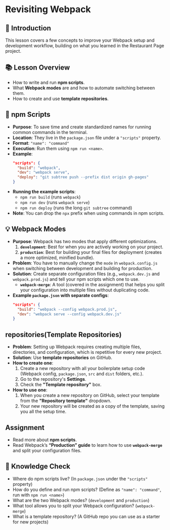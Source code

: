 # Revisiting Webpack

## 📝 Introduction

This lesson covers a few concepts to improve your Webpack setup and development workflow, building on what you learned in the Restaurant Page project.

## 📚 Lesson Overview

  * How to write and run **npm scripts**.
  * What **Webpack modes** are and how to automate switching between them.
  * How to create and use **template repositories**.

## 🏃 npm Scripts

  * **Purpose**: To save time and create standardized names for running common commands in the terminal.
  * **Location**: They live in the `package.json` file under a `"scripts"` property.
  * **Format**: `"name": "command"`
  * **Execution**: Run them using `npm run <name>`.
  * **Example**:
    ```json
    "scripts": {
      "build": "webpack",
      "dev": "webpack serve",
      "deploy": "git subtree push --prefix dist origin gh-pages"
    }
    ```
  * **Running the example scripts**:
      * `npm run build` (runs `webpack`)
      * `npm run dev` (runs `webpack serve`)
      * `npm run deploy` (runs the long `git subtree` command)
  * **Note**: You can drop the `npx` prefix when using commands in npm scripts.

## 💡 Webpack Modes

  * **Purpose**: Webpack has two modes that apply different optimizations.
    1.  **`development`**: Best for when you are actively working on your project.
    2.  **`production`**: Best for building your final files for deployment (creates a more optimized, minified bundle).
  * **Problem**: You have to manually change the `mode` in `webpack.config.js` when switching between development and building for production.
  * **Solution**: Create separate configuration files (e.g., `webpack.dev.js` and `webpack.prod.js`) and tell your npm scripts which one to use.
      * **`webpack-merge`**: A tool (covered in the assignment) that helps you split your configuration into multiple files without duplicating code.
  * **Example `package.json` with separate configs**:
    ```json
    "scripts": {
      "build": "webpack --config webpack.prod.js",
      "dev": "webpack serve --config webpack.dev.js"
    }
    ```

## repositories(Template Repositories)

  * **Problem**: Setting up Webpack requires creating multiple files, directories, and configuration, which is repetitive for every new project.
  * **Solution**: Use **template repositories** on GitHub.
  * **How to create one**:
    1.  Create a new repository with all your boilerplate setup code (Webpack config, `package.json`, `src` and `dist` folders, etc.).
    2.  Go to the repository's **Settings**.
    3.  Check the **"Template repository"** box.
  * **How to use one**:
    1.  When you create a new repository on GitHub, select your template from the **"Repository template"** dropdown.
    2.  Your new repository will be created as a copy of the template, saving you all the setup time.

## Assignment

  * Read more about **npm scripts**.
  * Read Webpack’s **“Production” guide** to learn how to use **`webpack-merge`** and split your configuration files.

## 🧠 Knowledge Check

  * Where do npm scripts live? (In `package.json` under the `"scripts"` property)
  * How do you define and run npm scripts? (Define as `"name": "command"`, run with `npm run <name>`)
  * What are the two Webpack modes? (`development` and `production`)
  * What tool allows you to split your Webpack configuration? (`webpack-merge`)
  * What is a template repository? (A GitHub repo you can use as a starter for new projects)